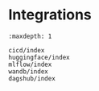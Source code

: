 # Integrations

```{toctree}
:maxdepth: 1

cicd/index
huggingface/index
mlflow/index
wandb/index
dagshub/index
```
